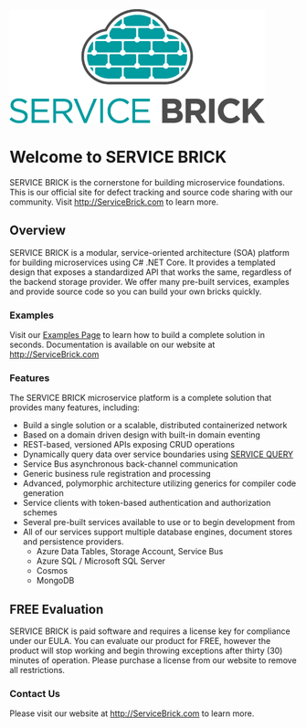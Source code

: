 ![SERVICE BRICK Logo](https://github.com/holomodular/ServiceBrick/blob/main/Logo.png)  

# Welcome to SERVICE BRICK 

SERVICE BRICK is the cornerstone for building microservice foundations.
This is our official site for defect tracking and source code sharing with our community.
Visit http://ServiceBrick.com to learn more.

## Overview

SERVICE BRICK is a modular, service-oriented architecture (SOA) platform for building microservices using C# .NET Core.
It provides a templated design that exposes a standardized API that works the same, regardless of the backend storage provider.
We offer many pre-built services, examples and provide source code so you can build your own bricks quickly.

### Examples

Visit our [Examples Page](https://github.com/holomodular/ServiceBrick/blob/main/Examples/README.md) to learn how to build a complete solution in seconds.
Documentation is available on our website at http://ServiceBrick.com

### Features

The SERVICE BRICK microservice platform is a complete solution that provides many features, including:

* Build a single solution or a scalable, distributed containerized network
* Based on a domain driven design with built-in domain eventing
* REST-based, versioned APIs exposing CRUD operations
* Dynamically query data over service boundaries using [SERVICE QUERY](http://ServiceQuery.com)
* Service Bus asynchronous back-channel communication
* Generic business rule registration and processing 
* Advanced, polymorphic architecture utilizing generics for compiler code generation
* Service clients with token-based authentication and authorization schemes
* Several pre-built services available to use or to begin development from
* All of our services support multiple database engines, document stores and persistence providers.
	* Azure Data Tables, Storage Account, Service Bus 
	* Azure SQL / Microsoft SQL Server
	* Cosmos
	* MongoDB	


## FREE Evaluation

SERVICE BRICK is paid software and requires a license key for compliance under our EULA.
You can evaluate our product for FREE, however the product will stop working and begin throwing exceptions after thirty (30) minutes of operation.
Please purchase a license from our website to remove all restrictions.

### Contact Us

Please visit our website at http://ServiceBrick.com to learn more.

